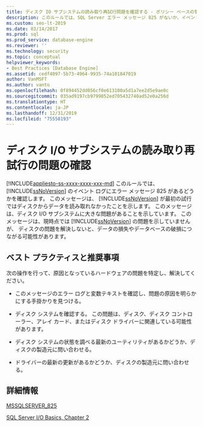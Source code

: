 ```yaml
---
title: ディスク IO サブシステムの読み取り再試行問題を確認する - ポリシー ベースの管理
description: このルールでは、SQL Server エラー メッセージ 825 がないか、イベント ログが確認されます。このメッセージでは、SQL Server では最初の試行でディスクからデータを読み取れなかったことが示されます。
ms.custom: seo-lt-2019
ms.date: 03/14/2017
ms.prod: sql
ms.prod_service: database-engine
ms.reviewer: ''
ms.technology: security
ms.topic: conceptual
helpviewer_keywords:
- Best Practices [Database Engine]
ms.assetid: cedf4097-5b73-4964-9935-74a101847019
author: VanMSFT
ms.author: vanto
ms.openlocfilehash: 0f894452dd056cf0e613100a5d1a7ee2d5e9ae0c
ms.sourcegitcommit: 035ad9197cb9799852ed705432740ad52e0a256d
ms.translationtype: HT
ms.contentlocale: ja-JP
ms.lasthandoff: 12/31/2019
ms.locfileid: "75558193"
---
```

# <a name="check-disk-input-output-subsystem-for-read-retry-problems"></a>ディスク I/O サブシステムの読み取り再試行の問題の確認
[!INCLUDE[appliesto-ss-xxxx-xxxx-xxx-md](../../includes/appliesto-ss-xxxx-xxxx-xxx-md.md)]
  このルールでは、 [!INCLUDE[ssNoVersion](../../includes/ssnoversion-md.md)] のイベント ログにエラー メッセージ 825 があるどうかを確認します。 このメッセージは、 [!INCLUDE[ssNoVersion](../../includes/ssnoversion-md.md)] が最初の試行ではディスクからデータを読み取れなかったことを示します。 このメッセージは、ディスク I/O サブシステムに大きな問題があることを示しています。 このメッセージは、現時点では [!INCLUDE[ssNoVersion](../../includes/ssnoversion-md.md)] の問題を示していませんが、 ディスクの問題を解決しないと、データの損失やデータベースの破損につながる可能性があります。  
  
## <a name="best-practices-recommendations"></a>ベスト プラクティスと推奨事項  
 次の操作を行って、原因となっているハードウェアの問題を特定し、解決してください。  
  
-   このメッセージのエラー ログと変数テキストを確認し、問題の原因を明らかにする手掛かりを見つける。  
  
-   ディスク システムを確認する。 この問題は、ディスク、ディスク コントローラー、アレイ カード、またはディスク ドライバーに関連している可能性があります。  
  
-   ディスク システムの状態を調べる最新のユーティリティがあるかどうか、ディスクの製造元に問い合わせる。  
  
-   ドライバーの最新の更新があるかどうか、ディスクの製造元に問い合わせる。  
  
## <a name="for-more-information"></a>詳細情報  
 [MSSQLSERVER_825](../errors-events/mssqlserver-825-database-engine-error.md)  
  
 [SQL Server I/O Basics, Chapter 2](/previous-versions/sql/sql-server-2005/administrator/cc917726(v=technet.10))  
  
  
